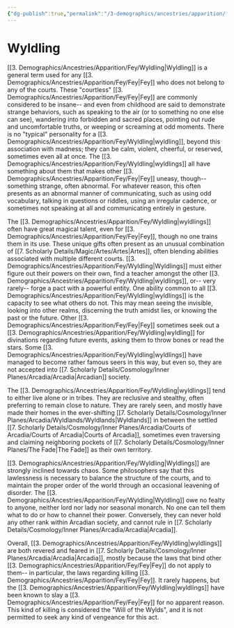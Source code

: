 ```yaml
---
{"dg-publish":true,"permalink":"/3-demographics/ancestries/apparition/fey/wyldling/","noteIcon":""}
---
```


# Wyldling

[[3. Demographics/Ancestries/Apparition/Fey/Wyldling\|Wyldling]] is a general term used for any [[3. Demographics/Ancestries/Apparition/Fey/Fey\|Fey]] who does not belong to any of the courts. These "courtless" [[3. Demographics/Ancestries/Apparition/Fey/Fey\|Fey]] are commonly considered to be insane-- and even from childhood are said to demonstrate strange behaviors, such as speaking to the air (or to something no one else can see), wandering into forbidden and sacred places, pointing out rude and uncomfortable truths, or weeping or screaming at odd moments. There is no "typical" personality for a [[3. Demographics/Ancestries/Apparition/Fey/Wyldling\|wyldling]], beyond this association with madness; they can be calm, violent, cheerful, or reserved, sometimes even all at once. The [[3. Demographics/Ancestries/Apparition/Fey/Wyldling\|wyldlings]] all have something about them that makes other [[3. Demographics/Ancestries/Apparition/Fey/Fey\|Fey]] uneasy, though-- something strange, often abnormal. For whatever reason, this often presents as an abnormal manner of communicating, such as using odd vocabulary, talking in questions or riddles, using an irregular cadence, or sometimes not speaking at all and communicating entirely in gesture.

The [[3. Demographics/Ancestries/Apparition/Fey/Wyldling\|wyldlings]] often have great magical talent, even for [[3. Demographics/Ancestries/Apparition/Fey/Fey\|Fey]], though no one trains them in its use. These unique gifts often present as an unusual combination of [[7. Scholarly Details/Magic/Artes/Artes\|Artes]], often blending abilities associated with multiple different courts. [[3. Demographics/Ancestries/Apparition/Fey/Wyldling\|Wyldlings]] must either figure out their powers on their own, find a teacher amongst the other [[3. Demographics/Ancestries/Apparition/Fey/Wyldling\|wyldlings]], or-- very rarely-- forge a pact with a powerful entity. One ability common to all [[3. Demographics/Ancestries/Apparition/Fey/Wyldling\|wyldlings]] is the capacity to see what others do not. This may mean seeing the invisible, looking into other realms, discerning the truth amidst lies, or knowing the past or the future. Other [[3. Demographics/Ancestries/Apparition/Fey/Fey\|Fey]] sometimes seek out a [[3. Demographics/Ancestries/Apparition/Fey/Wyldling\|wyldling]] for divinations regarding future events, asking them to throw bones or read the stars. Some [[3. Demographics/Ancestries/Apparition/Fey/Wyldling\|wyldlings]] have managed to become rather famous seers in this way, but even so, they are not accepted into [[7. Scholarly Details/Cosmology/Inner Planes/Arcadia/Arcadia\|Arcadian]] society. 

The [[3. Demographics/Ancestries/Apparition/Fey/Wyldling\|wyldlings]] tend to either live alone or in tribes. They are reclusive and stealthy, often preferring to remain close to nature. They are rarely seen, and mostly have made their homes in the ever-shifting [[7. Scholarly Details/Cosmology/Inner Planes/Arcadia/Wyldlands/Wyldlands\|Wyldlands]] in between the settled [[7. Scholarly Details/Cosmology/Inner Planes/Arcadia/Courts of Arcadia/Courts of Arcadia\|Courts of Arcadia]], sometimes even traversing and claiming neighboring pockets of [[7. Scholarly Details/Cosmology/Inner Planes/The Fade\|The Fade]] as their own territory. 

[[3. Demographics/Ancestries/Apparition/Fey/Wyldling\|Wyldlings]] are strongly inclined towards chaos. Some philosophers say that this lawlessness is necessary to balance the structure of the courts, and to maintain the proper order of the world through an occasional leavening of disorder. The [[3. Demographics/Ancestries/Apparition/Fey/Wyldling\|Wyldling]] owe no fealty to anyone, neither lord nor lady nor seasonal monarch. No one can tell them what to do or how to channel their power. Conversely, they can never hold any other rank within Arcadian society, and cannot rule in [[7. Scholarly Details/Cosmology/Inner Planes/Arcadia/Arcadia\|Arcadia]]. 

Overall, [[3. Demographics/Ancestries/Apparition/Fey/Wyldling\|wyldlings]] are both revered and feared in [[7. Scholarly Details/Cosmology/Inner Planes/Arcadia/Arcadia\|Arcadia]], mostly because the laws that bind other [[3. Demographics/Ancestries/Apparition/Fey/Fey\|Fey]] do not apply to them-- in particular, the laws regarding killing [[3. Demographics/Ancestries/Apparition/Fey/Fey\|Fey]]. It rarely happens, but the [[3. Demographics/Ancestries/Apparition/Fey/Wyldling\|wyldlings]] have been known to slay a [[3. Demographics/Ancestries/Apparition/Fey/Fey\|Fey]] for no apparent reason. This kind of killing is considered the "Will of the Wylds", and it is not permitted to seek any kind of vengeance for this act. 

